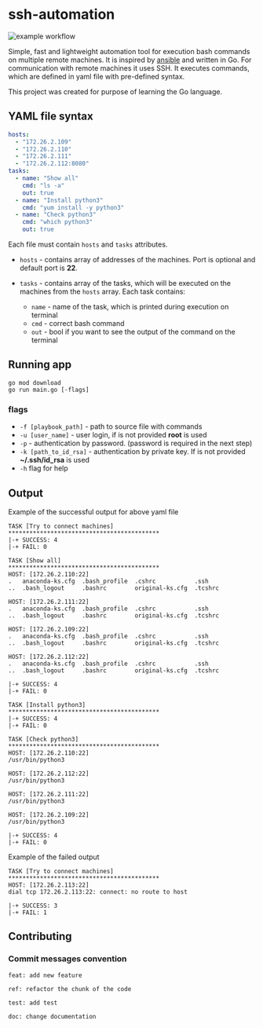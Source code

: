 # ssh-automation
![example workflow](https://github.com/PatrikValo/ssh-automation/actions/workflows/testing.yaml/badge.svg)

Simple, fast and lightweight automation tool for execution bash commands on multiple remote machines. It is inspired
by [ansible](https://github.com/ansible/ansible) and written in Go. For communication with remote machines it uses SSH.
It executes commands, which are defined in yaml file with pre-defined syntax.

This project was created for purpose of learning the Go language.

## YAML file syntax

```yaml
hosts:
  - "172.26.2.109"
  - "172.26.2.110"
  - "172.26.2.111"
  - "172.26.2.112:8080"
tasks:
  - name: "Show all"
    cmd: "ls -a"
    out: true
  - name: "Install python3"
    cmd: "yum install -y python3"
  - name: "Check python3"
    cmd: "which python3"
    out: true
```

Each file must contain `hosts` and `tasks` attributes.

- `hosts` - contains array of addresses of the machines. Port is optional and default port is **22**.

- `tasks` - contains array of the tasks, which will be executed on the machines from the `hosts` array. Each task
  contains:
    - `name` - name of the task, which is printed during execution on terminal
    - `cmd` - correct bash command
    - `out` - bool if you want to see the output of the command on the terminal

## Running app

```shell
go mod download
go run main.go [-flags]
```

### flags

- `-f [playbook_path]` - path to source file with commands
- `-u [user_name]` - user login, if is not provided **root** is used
- `-p` - authentication by password. (password is required in the next step)
- `-k [path_to_id_rsa]` - authentication by private key. If is not provided **~/.ssh/id_rsa** is used
- `-h` flag for help

## Output

Example of the successful output for above yaml file

```shell
TASK [Try to connect machines]
*******************************************
|-+ SUCCESS: 4
|-+ FAIL: 0

TASK [Show all]
*******************************************
HOST: [172.26.2.110:22]
.   anaconda-ks.cfg  .bash_profile  .cshrc           .ssh
..  .bash_logout     .bashrc        original-ks.cfg  .tcshrc

HOST: [172.26.2.111:22]
.   anaconda-ks.cfg  .bash_profile  .cshrc           .ssh
..  .bash_logout     .bashrc        original-ks.cfg  .tcshrc

HOST: [172.26.2.109:22]
.   anaconda-ks.cfg  .bash_profile  .cshrc           .ssh
..  .bash_logout     .bashrc        original-ks.cfg  .tcshrc

HOST: [172.26.2.112:22]
.   anaconda-ks.cfg  .bash_profile  .cshrc           .ssh
..  .bash_logout     .bashrc        original-ks.cfg  .tcshrc

|-+ SUCCESS: 4
|-+ FAIL: 0

TASK [Install python3]
*******************************************
|-+ SUCCESS: 4
|-+ FAIL: 0

TASK [Check python3]
*******************************************
HOST: [172.26.2.110:22]
/usr/bin/python3

HOST: [172.26.2.112:22]
/usr/bin/python3

HOST: [172.26.2.111:22]
/usr/bin/python3

HOST: [172.26.2.109:22]
/usr/bin/python3

|-+ SUCCESS: 4
|-+ FAIL: 0
```

Example of the failed output

```shell
TASK [Try to connect machines]
*******************************************
HOST: [172.26.2.113:22]
dial tcp 172.26.2.113:22: connect: no route to host

|-+ SUCCESS: 3
|-+ FAIL: 1
```

## Contributing

### Commit messages convention

`feat: add new feature`

`ref: refactor the chunk of the code`

`test: add test`

`doc: change documentation`
